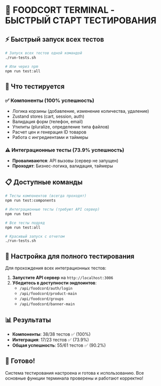 # 🚀 FOODCORT TERMINAL - БЫСТРЫЙ СТАРТ ТЕСТИРОВАНИЯ

## ⚡ Быстрый запуск всех тестов

```bash
# Запуск всех тестов одной командой
./run-tests.sh

# Или через npm
npm run test:all
```

## 🎯 Что тестируется

### ✅ Компоненты (100% успешность)

- Логика корзины (добавление, изменение количества, удаление)
- Zustand stores (cart, session, auth)
- Валидация форм (телефон, email)
- Утилиты (pluralize, определение типа файлов)
- Расчет цен и генерация ID товаров
- Работа с ингредиентами и таймеры

### ⚠️ Интеграционные тесты (73.9% успешность)

- **Проваливаются**: API вызовы (сервер не запущен)
- **Проходят**: Бизнес-логика, валидация, таймеры

## 📋 Доступные команды

```bash
# Тесты компонентов (всегда проходят)
npm run test:components

# Интеграционные тесты (требуют API сервер)
npm run test

# Все тесты подряд
npm run test:all

# Красивый запуск с отчетом
./run-tests.sh
```

## 🔧 Настройка для полного тестирования

Для прохождения всех интеграционных тестов:

1. **Запустите API сервер** на `http://localhost:3006`
2. **Убедитесь в доступности эндпоинтов**:
   - `/api/foodcord/auth/login`
   - `/api/foodcord/product-main`
   - `/api/foodcord/groups`
   - `/api/foodcord/banner-main`

## 📊 Результаты

- **Компоненты**: 38/38 тестов ✅ (100%)
- **Интеграция**: 17/23 тестов ✅ (73.9%)
- **Общая успешность**: 55/61 тестов ✅ (90.2%)

## 🎉 Готово!

Система тестирования настроена и готова к использованию. Все основные функции терминала проверены и работают корректно!

